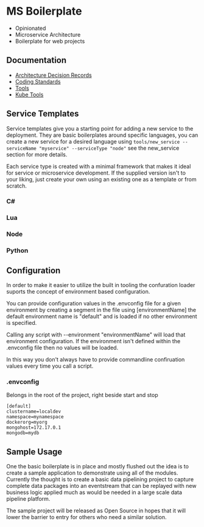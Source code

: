 # MS Boilerplate

- Opinionated
- Microservice Architecture
- Boilerplate for web projects

## Documentation

- [Architecture Decision Records](docs/adr/)
- [Coding Standards](docs/codingstandards/)
- [Tools](tools/)
- [Kube Tools](kube/)

## Service Templates

Service templates give you a starting point for adding a new service to the deployment. They are basic boilerplates around specific languages, you can create a new service for a desired language using `tools/new_service --serviceName "myservice" --serviceType "node"` see the new_service section for more details.

Each service type is created with a minimal framework that makes it ideal for service or microservice development. If the supplied version isn't to your liking, just create your own using an existing one as a template or from scratch.

### C#

### Lua

### Node

### Python

## Configuration

In order to make it easier to utilize the built in tooling the confuration loader suports the concept of environment based configuration.

You can provide configuration values in the .envconfig file for a given environment by creating a segment in the file using \[environmentName] the default environment name is "default" and is loaded if no other environment is specified.

Calling any script with --environment "environmentName" will load that environment configuration. If the environment isn't defined within the .envconfig file then no values will be loaded.

In this way you don't always have to provide commandline confiruation values every time you call a script.

### .envconfig

Belongs in the root of the project, right beside start and stop

```
[default]
clustername=localdev
namespace=mynamespace
dockerorg=myorg
mongohost=172.17.0.1
mongodb=mydb
```

## Sample Usage

One the basic boilerplate is in place and mostly flushed out the idea is to create a sample application to demonstrate using all of the modules. Currently the thought is to create a basic data pipelining project to capture complete data packages into an eventstream that can be replayed with new business logic applied much as would be needed in a large scale data pipeline platform.

The sample project will be released as Open Source in hopes that it will lower the barrier to entry for others who need a similar solution.

